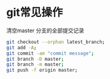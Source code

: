 # git常见操作

清空master 分支的全部提交记录

``` sh
git checkout --orphan latest_branch;
git add -A;
git commit -am "commit message";
git branch -D master;
git branch -m master;
git push -f origin master;
```